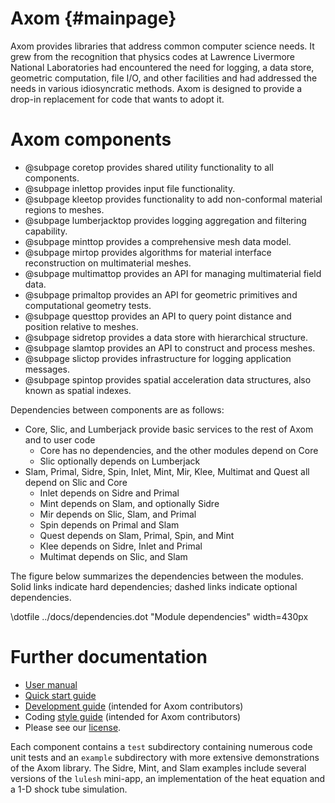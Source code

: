 Axom {#mainpage}
================

Axom provides libraries that address common computer science needs.  It grew from the recognition that physics codes at Lawrence Livermore National Laboratories had encountered the need for logging, a data store, geometric computation, file I/O, and other facilities and had addressed the needs in various idiosyncratic methods.  Axom is designed to provide a drop-in replacement for code that wants to adopt it.

# Axom components

* @subpage coretop provides shared utility functionality to all components.
* @subpage inlettop provides input file functionality.
* @subpage kleetop provides functionality to add non-conformal material regions to meshes.
* @subpage lumberjacktop provides logging aggregation and filtering capability.
* @subpage minttop provides a comprehensive mesh data model.
* @subpage mirtop provides algorithms for material interface reconstruction on multimaterial meshes.
* @subpage multimattop provides an API for managing multimaterial field data.
* @subpage primaltop provides an API for geometric primitives and computational geometry tests.
* @subpage questtop provides an API to query point distance and position relative to meshes.
* @subpage sidretop provides a data store with hierarchical structure.
* @subpage slamtop provides an API to construct and process meshes.
* @subpage slictop provides infrastructure for logging application messages.
* @subpage spintop provides spatial acceleration data structures, also known as spatial indexes.

Dependencies between components are as follows:
- Core, Slic, and Lumberjack provide basic services to the rest of Axom and to user code 
  - Core has no dependencies, and the other modules depend on Core
  - Slic optionally depends on Lumberjack
- Slam, Primal, Sidre, Spin, Inlet, Mint, Mir, Klee, Multimat and Quest all depend on Slic and Core
  - Inlet depends on Sidre and Primal
  - Mint depends on Slam, and optionally Sidre
  - Mir depends on Slic, Slam, and Primal
  - Spin depends on Primal and Slam
  - Quest depends on Slam, Primal, Spin, and Mint
  - Klee depends on Sidre, Inlet and Primal
  - Multimat depends on Slic, and Slam

The figure below summarizes the dependencies between the modules.  Solid links
indicate hard dependencies; dashed links indicate optional dependencies.

\dotfile ../docs/dependencies.dot "Module dependencies" width=430px


# Further documentation

- [User manual](../../index.html)
- [Quick start guide](../../docs/sphinx/quickstart_guide/index.html)
- [Development guide](../../docs/sphinx/dev_guide/index.html) (intended for Axom contributors)
- Coding [style guide](../../docs/sphinx/coding_guide/index.html) (intended for Axom contributors)
- Please see our [license](../../docs/licenses.html).

Each component contains a `test` subdirectory containing numerous code unit tests and an `example` subdirectory with more extensive demonstrations of the Axom library.  The Sidre, Mint, and Slam examples include several versions of the `lulesh` mini-app,  an implementation of the heat equation and a 1-D shock tube simulation.
